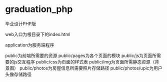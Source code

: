 # graduation_php
毕业设计PHP版

web入口为根目录下的index.html

application为服务端程序

public为前端所需要的资源
public/pages为各个页面的模块
public/js为页面所需要的js交互程序
public/css为页面的样式表
public/img为页面所需静态资源（背景图）
public/photos为房屋信息所需要照片存储路径
public/photos/upic为用户头像存储路径
